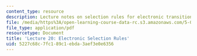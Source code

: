 ```yaml
---
content_type: resource
description: Lecture notes on selection rules for electronic transitions.
file: /media/https%3A/open-learning-course-data-rc.s3.amazonaws.com/5-04-principles-of-inorganic-chemistry-ii-fall-2008/5227c68c7fc189c1ebda3aef3e0e6356_lecture_20.pdf
file_type: application/pdf
resourcetype: Document
title: 'Lecture 20: Electronic Selection Rules'
uid: 5227c68c-7fc1-89c1-ebda-3aef3e0e6356
---
```

